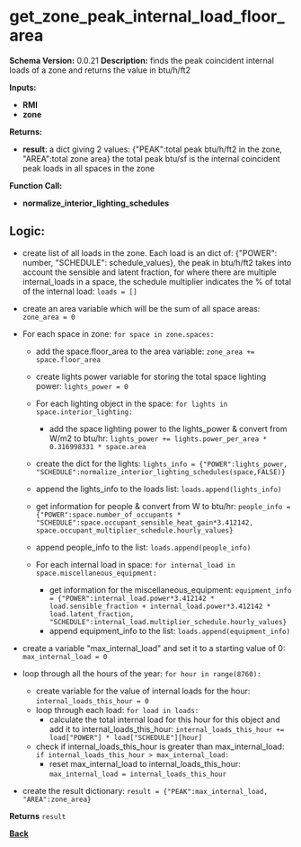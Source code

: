 # get_zone_peak_internal_load_floor_area
**Schema Version:** 0.0.21
**Description:** finds the peak coincident internal loads of a zone and returns the value in btu/h/ft2

**Inputs:** 
- **RMI**
- **zone**

**Returns:**  
- **result**: a dict giving 2 values: {"PEAK":total peak btu/h/ft2 in the zone, "AREA":total zone area} the total peak btu/sf is the internal coincident peak loads in all spaces in the zone
 
**Function Call:**
- **normalize_interior_lighting_schedules**


## Logic:

- create list of all loads in the zone.  Each load is an dict of: {"POWER": number, "SCHEDULE": schedule_values}, the peak in btu/h/ft2 takes into account the sensible and latent fraction, for where there are multiple internal_loads in a space, the schedule multiplier indicates the % of total of the internal load: `loads = []`
- create an area variable which will be the sum of all space areas: `zone_area = 0`
- For each space in zone: `for space in zone.spaces:`
	- add the space.floor_area to the area variable: `zone_area += space.floor_area`
	- create lights power variable for storing the total space lighting power: `lights_power = 0`
	- For each lighting object in the space: `for lights in space.interior_lighting:`
		- add the space lighting power to the lights_power & convert from W/m2 to btu/hr: `lights_power += lights.power_per_area * 0.316998331 * space.area`
	- create the dict for the lights: `lights_info = {"POWER":lights_power, "SCHEDULE":normalize_interior_lighting_schedules(space,FALSE)}`
	- append the lights_info to the loads list: `loads.append(lights_info)`
	- get information for people & convert from W to btu/hr: `people_info = {"POWER":space.number_of_occupants * "SCHEDULE":space.occupant_sensible_heat_gain*3.412142, space.occupant_multiplier_schedule.hourly_values}`
	- append people_info to the list: `loads.append(people_info)`
	
	- For each internal load in space: `for internal_load in space.miscellaneous_equipment:`
		- get information for the miscellaneous_equipment: `equipment_info = {"POWER":internal_load.power*3.412142 * load.sensible_fraction + internal_load.power*3.412142 * load.latent_fraction, "SCHEDULE":internal_load.multiplier_schedule.hourly_values}`
		- append equipment_info to the list: `loads.append(equipment_info)`

- create a variable "max_internal_load" and set it to a starting value of 0: `max_internal_load = 0`
- loop through all the hours of the year: `for hour in range(8760):`
	- create variable for the value of internal loads for the hour: `internal_loads_this_hour = 0`
	- loop through each load: `for load in loads:`
		- calculate the total internal load for this hour for this object and add it to internal_loads_this_hour: `internal_loads_this_hour += load["POWER"] * load["SCHEDULE"][hour]`
	- check if internal_loads_this_hour is greater than max_internal_load: `if internal_loads_this_hour > max_internal_load:`
		- reset max_internal_load to internal_loads_this_hour: `max_internal_load = internal_loads_this_hour`

- create the result dictionary: `result = {"PEAK":max_internal_load, "AREA":zone_area}`


**Returns** `result`



**[Back](../_toc.md)**
